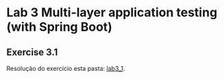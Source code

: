 # Lab 3 Multi-layer application testing (with Spring Boot)

## Exercise 3.1

Resolução do exercício esta pasta: [lab3_1](https://github.com/eva-pomposo/tqs_98513/tree/main/lab3/lab3_1/gs-employee-mngr).